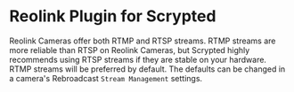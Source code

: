 # Reolink Plugin for Scrypted

Reolink Cameras offer both RTMP and RTSP streams. RTMP streams are more reliable than RTSP on Reolink Cameras, but Scrypted highly recommends using RTSP streams if they are stable on your hardware. RTMP streams will be preferred by default. The defaults can be changed in a camera's Rebroadcast `Stream Management` settings.
